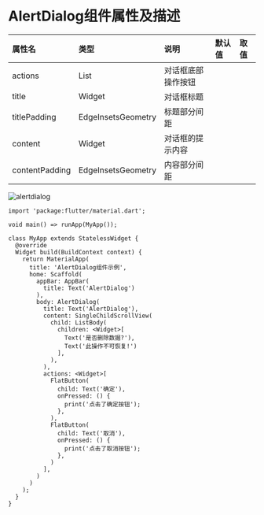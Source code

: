 # AlertDialog组件属性及描述
| 属性名 | 类型 | 说明 | 默认值 | 取值 |
| :--------- | :------ | :------- | :------ | :------- |
| actions | List<Widget> | 对话框底部操作按钮 | | |
| title | Widget | 对话框标题 | | |
| titlePadding | EdgeInsetsGeometry | 标题部分间距 | | |
| content | Widget | 对话框的提示内容 | | |
| contentPadding | EdgeInsetsGeometry | 内容部分间距 | | |

![alertdialog](https://raw.githubusercontent.com/staven630/blog/master/Flutter%E8%B5%B7%E8%88%AA/images/alertdialog.png)

```
import 'package:flutter/material.dart';

void main() => runApp(MyApp());

class MyApp extends StatelessWidget {
  @override
  Widget build(BuildContext context) {
    return MaterialApp(
      title: 'AlertDialog组件示例',
      home: Scaffold(
        appBar: AppBar(
          title: Text('AlertDialog')
        ),
        body: AlertDialog(
          title: Text('AlertDialog'),
          content: SingleChildScrollView(
            child: ListBody(
              children: <Widget>[
                Text('是否删除数据?'),
                Text('此操作不可恢复!')
              ],
            ),
          ),
          actions: <Widget>[
            FlatButton(
              child: Text('确定'),
              onPressed: () {
                print('点击了确定按钮');
              },
            ),
            FlatButton(
              child: Text('取消'),
              onPressed: () {
                print('点击了取消按钮');
              },
            )
          ],
        )
      )
    );
  }
}
```